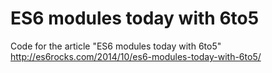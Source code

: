 ES6 modules today with 6to5
===========================

Code for the article "ES6 modules today with 6to5"  
http://es6rocks.com/2014/10/es6-modules-today-with-6to5/
